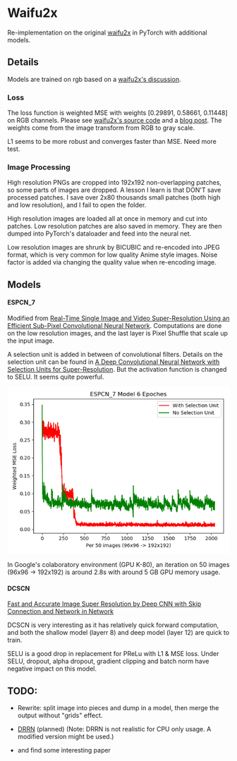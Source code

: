 # Waifu2x

 Re-implementation on the original [waifu2x](https://github.com/nagadomi/waifu2x) in PyTorch with additional models. 
 
 ## Details
 Models are trained on rgb based on a [waifu2x's discussion](https://github.com/nagadomi/waifu2x/issues/92). 
 
 ### Loss
The loss function is weighted MSE with weights [0.29891, 0.58661, 0.11448] on RGB channels. Please see [waifu2x's source code](https://github.com/nagadomi/waifu2x/blob/master/train.lua#L109) and a [blog post](https://blog.csdn.net/AIchipmunk/article/details/53704139).  The weights come from the image transform from RGB to gray scale.
 
 L1 seems to be more robust and converges faster than MSE. Need more test. 
 
 ### Image Processing
 High resolution PNGs are cropped into 192x192 non-overlapping patches, so some parts of images are dropped. A lesson I learn is that DON'T save processed patches. I save over 2x80 thousands small patches (both high and low resolution), and I fail to open the folder. 
 
 High resolution images are loaded all at once in memory and cut into patches. Low resolution patches are also saved in  memory. They are then dumped into PyTorch's dataloader and feed into the neural net. 
 

 
Low resolution images are shrunk by BICUBIC and  re-encoded into JPEG format, which is very common for low quality Anime style images. Noise factor is added via changing the quality value when re-encoding image. 
 
 ## Models
 

 #### ESPCN_7
Modified from [Real-Time Single Image and Video Super-Resolution Using an Efficient Sub-Pixel Convolutional Neural Network](https://arxiv.org/abs/1609.05158).  Computations are done on the low resolution images, and the  last layer is Pixel Shuffle that scale up the input image. 

A selection unit is added in between of convolutional filters.  Details on the selection unit can be found in [A Deep Convolutional Neural Network with Selection Units for Super-Resolution](http://openaccess.thecvf.com/content_cvpr_2017_workshops/w12/papers/Choi_A_Deep_Convolutional_CVPR_2017_paper.pdf). But the activation function is changed to SELU. It seems quite powerful.

![ESPCN_7 Loss](./Readme_imgs/ESPCN_7_loss.png) 


 
 In Google's colaboratory environment (GPU K-80), an iteration on 50 images (96x96 -> 192x192) is around 2.8s with around 5 GB GPU memory usage. 
 


 #### DCSCN
[Fast and Accurate Image Super Resolution by Deep CNN with Skip Connection and Network in Network](https://github.com/jiny2001/dcscn-super-resolution#fast-and-accurate-image-super-resolution-by-deep-cnn-with-skip-connection-and-network-in-network)
 
 DCSCN is very interesting as it  has relatively quick forward computation, and  both the shallow model (layerr 8) and deep model (layer 12) are quick to train.
 
 SELU is a good drop in replacement for PReLu with L1 & MSE loss. Under SELU, dropout, alpha dropout, gradient clipping and batch norm have negative impact on this model. 
 
 
 ## TODO: 
 * Rewrite: split image into pieces and dump in a model, then merge the output without "grids" effect. 
 
 * [DRRN](http://cvlab.cse.msu.edu/pdfs/Tai_Yang_Liu_CVPR2017.pdf) (planned)
 (Note: DRRN is not realistic for CPU only usage. A modified version might be used.)
 * and find some interesting paper
 
 